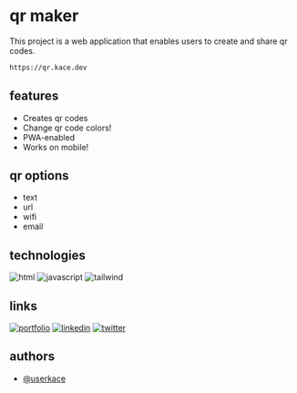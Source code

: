
# qr maker

This project is a web application that enables users to create and share qr codes. 

```html
https://qr.kace.dev
```

## features

- Creates qr codes
- Change qr code colors!
- PWA-enabled
- Works on mobile!

## qr options

- text
- url
- wifi
- email

## technologies

![html](https://img.shields.io/badge/HTML5-E34F26?style=for-the-badge&logo=html5&logoColor=white)
![javascript](https://img.shields.io/badge/JavaScript-F7DF1E?style=for-the-badge&logo=JavaScript&logoColor=333)
![tailwind](https://img.shields.io/badge/Tailwind_CSS-38B2AC?style=for-the-badge&logo=tailwind-css&logoColor=white)



## links

[![portfolio](https://img.shields.io/badge/my_portfolio-000?style=for-the-badge&logo=ko-fi&logoColor=white)](https://user.kace.dev/)
[![linkedin](https://img.shields.io/badge/linkedin-0A66C2?style=for-the-badge&logo=linkedin&logoColor=white)](https://www.linkedin.com/in/kcspadilla/)
[![twitter](https://img.shields.io/badge/github-1e1e1e?style=for-the-badge&logo=github&logoColor=white)](https://github.com/userkace)

## authors

- [@userkace](https://www.github.com/userkace)

